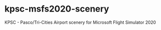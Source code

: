 # kpsc-msfs2020-scenery
KPSC - Pasco/Tri-Cities Airport scenery for Microsoft Flight Simulator 2020
